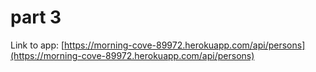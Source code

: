 # part 3

Link to app: [https://morning-cove-89972.herokuapp.com/api/persons](https://morning-cove-89972.herokuapp.com/api/persons)
